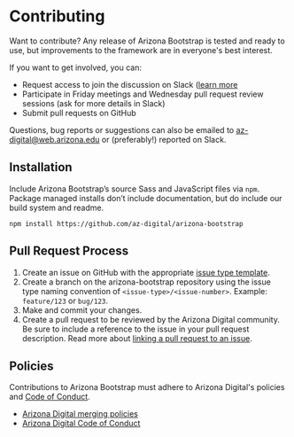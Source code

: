 # Contributing

Want to contribute? Any release of Arizona Bootstrap is tested and ready to use, but improvements to the framework are in everyone's best interest.

If you want to get involved, you can:

- Request access to join the discussion on Slack ([learn more]((digital.arizona.edu/arizona-bootstrap/main/docs/0.0/about/get-involved))
- Participate in Friday meetings and Wednesday pull request review sessions (ask for more details in Slack)
- Submit pull requests on GitHub

Questions, bug reports or suggestions can also be emailed to [az-digital@web.arizona.edu](mailto:az-digital@web.arizona.edu) or (preferably!) reported on Slack.

## Installation

Include Arizona Bootstrap’s source Sass and JavaScript files via `npm`. Package managed installs don’t include documentation, but do include our build system and readme.

`npm install https://github.com/az-digital/arizona-bootstrap`

## Pull Request Process

1. Create an issue on GitHub with the appropriate [issue type template](https://github.com/az-digital/arizona-bootstrap/issues/new/choose).
2. Create a branch on the arizona-bootstrap repository using the issue type naming convention of `<issue-type>/<issue-number>`. Example: `feature/123` or `bug/123`.
3. Make and commit your changes.
4. Create a pull request to be reviewed by the Arizona Digital community. Be sure to include a reference to the issue in your pull request description. Read more about [linking a pull request to an issue](https://help.github.com/en/github/managing-your-work-on-github/linking-a-pull-request-to-an-issue).

## Policies

Contributions to Arizona Bootstrap must adhere to Arizona Digital's policies and [Code of Conduct](https://github.com/az-digital/policies/blob/main/code-of-conduct.md).

- [Arizona Digital merging policies](https://github.com/az-digital/policies/blob/main/code-of-conduct.md)
- [Arizona Digital Code of Conduct](https://github.com/az-digital/policies/blob/main/code-of-conduct.md)

